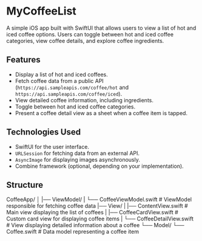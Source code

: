 # MyCoffeeList

A simple iOS app built with SwiftUI that allows users to view a list of hot and iced coffee options. Users can toggle between hot and iced coffee categories, view coffee details, and explore coffee ingredients.

## Features
- Display a list of hot and iced coffees.
- Fetch coffee data from a public API (`https://api.sampleapis.com/coffee/hot` and `https://api.sampleapis.com/coffee/iced`).
- View detailed coffee information, including ingredients.
- Toggle between hot and iced coffee categories.
- Present a coffee detail view as a sheet when a coffee item is tapped.

## Technologies Used
- SwiftUI for the user interface.
- `URLSession` for fetching data from an external API.
- `AsyncImage` for displaying images asynchronously.
- Combine framework (optional, depending on your implementation).

## Structure

CoffeeApp/
│
|── ViewModel/
|   └── CoffeeViewModel.swift        # ViewModel responsible for fetching coffee data
|── View/
|   |── ContentView.swift            # Main view displaying the list of coffees
|   |── CoffeeCardView.swift         # Custom card view for displaying coffee items
|   └── CoffeeDetailView.swift       # View displaying detailed information about a coffee
└── Model/
    └── Coffee.swift                 # Data model representing a coffee item
